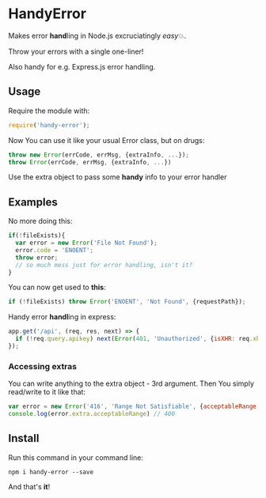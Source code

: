 # HandyError
Makes error **hand**ling in Node.js excruciatingly *easy*:boom:.

Throw your errors with a single one-liner!

Also handy for e.g. Express.js error handling.

## Usage
Require the module with:
```javascript
require('handy-error');
```
Now You can use it like your usual Error class, but on drugs:
```javascript
throw new Error(errCode, errMsg, {extraInfo, ...});
throw Error(errCode, errMsg, {extraInfo, ...})
```
Use the extra object to pass some **handy** info to your error handler

## Examples
No more doing this:
```javascript
if(!fileExists){
  var error = new Error('File Not Found');
  error.code = 'ENOENT';
  throw error;
  // so much mess just for error handling, isn't it?
}
```

You can now get used to **this**:
```javascript
if (!fileExists) throw Error('ENOENT', 'Not Found', {requestPath});     //*Handy!*
```

Handy error **handl**ing in express:
```javascript
app.get('/api', (req, res, next) => {
  if (!req.query.apikey) next(Error(401, 'Unauthorized', {isXHR: req.xhr}));
});
```

### Accessing extras

You can write anything to the extra object - 3rd argument.
Then You simply read/write to it like that:
```javascript
var error = new Error('416', 'Range Not Satisfiable', {acceptableRange: 400});
console.log(error.extra.acceptableRange) // 400
```


## Install
Run this command in your command line:
```pwsh
npm i handy-error --save
```


And that's **it**!
